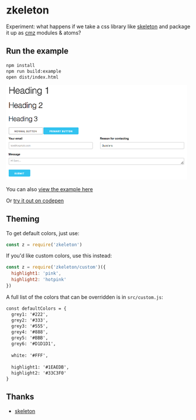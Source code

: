 # zkeleton

Experiment: what happens if we take a css library like [skeleton](https://github.com/dhg/Skeleton/) and package it up as [cmz](http://github.com/joshwnj/cmz) modules & atoms?

## Run the example

```
npm install
npm run build:example
open dist/index.html
```

![](https://github.com/joshwnj/zkeleton/blob/master/example.png)

You can also [view the example here](https://joshwnj.github.io/zkeleton/)

Or [try it out on codepen](https://codepen.io/joshwnj/pen/ryJqaO?editors=0010)

## Theming

To get default colors, just use:

```js
const z = require('zkeleton')
```

If you'd like custom colors, use this instead:

```js
const z = require('zkeleton/custom')({
  highlight1: 'pink',
  highlight2: 'hotpink'
})
```

A full list of the colors that can be overridden is in `src/custom.js`:

```
const defaultColors = {
  grey1: '#222',
  grey2: '#333',
  grey3: '#555',
  grey4: '#888',
  grey5: '#BBB',
  grey6: '#D1D1D1',

  white: '#FFF',

  highlight1: '#1EAEDB',
  highlight2: '#33C3F0'
}
```

## Thanks

- [skeleton](https://github.com/dhg/Skeleton/)
